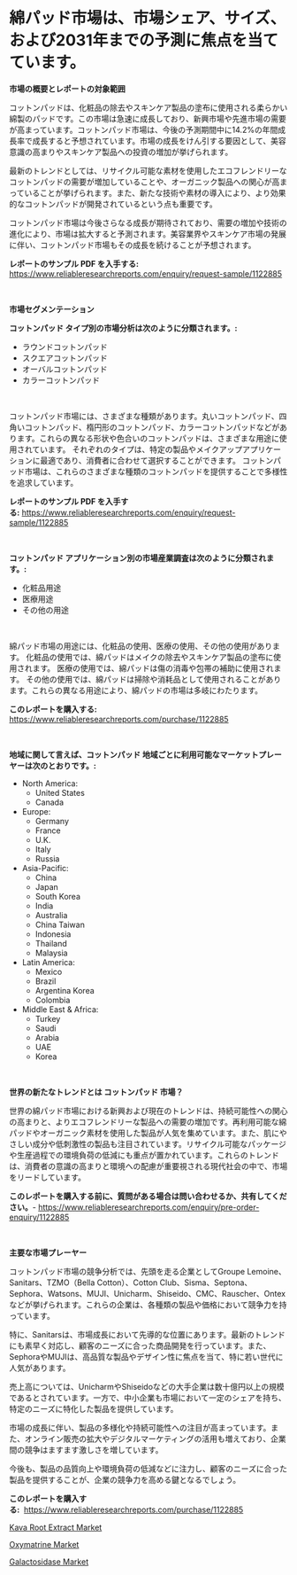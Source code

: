 <p><h1>綿パッド市場は、市場シェア、サイズ、および2031年までの予測に焦点を当てています。</h1></p><p><strong>市場の概要とレポートの対象範囲</strong></p>
<p><p>コットンパッドは、化粧品の除去やスキンケア製品の塗布に使用される柔らかい綿製のパッドです。この市場は急速に成長しており、新興市場や先進市場の需要が高まっています。コットンパッド市場は、今後の予測期間中に14.2%の年間成長率で成長すると予想されています。市場の成長をけん引する要因として、美容意識の高まりやスキンケア製品への投資の増加が挙げられます。</p><p>最新のトレンドとしては、リサイクル可能な素材を使用したエコフレンドリーなコットンパッドの需要が増加していることや、オーガニック製品への関心が高まっていることが挙げられます。また、新たな技術や素材の導入により、より効果的なコットンパッドが開発されているという点も重要です。</p><p>コットンパッド市場は今後さらなる成長が期待されており、需要の増加や技術の進化により、市場は拡大すると予測されます。美容業界やスキンケア市場の発展に伴い、コットンパッド市場もその成長を続けることが予想されます。</p></p>
<p><strong>レポートのサンプル PDF を入手する:</strong> <a href="https://www.reliableresearchreports.com/enquiry/request-sample/1122885">https://www.reliableresearchreports.com/enquiry/request-sample/1122885</a></p>
<p>&nbsp;</p>
<p><strong>市場セグメンテーション</strong></p>
<p><strong>コットンパッド タイプ別の市場分析は次のように分類されます。:</strong></p>
<p><ul><li>ラウンドコットンパッド</li><li>スクエアコットンパッド</li><li>オーバルコットンパッド</li><li>カラーコットンパッド</li></ul></p>
<p>&nbsp;</p>
<p><p>コットンパッド市場には、さまざまな種類があります。丸いコットンパッド、四角いコットンパッド、楕円形のコットンパッド、カラーコットンパッドなどがあります。これらの異なる形状や色合いのコットンパッドは、さまざまな用途に使用されています。 それぞれのタイプは、特定の製品やメイクアップアプリケーションに最適であり、消費者に合わせて選択することができます。 コットンパッド市場は、これらのさまざまな種類のコットンパッドを提供することで多様性を追求しています。</p></p>
<p><strong>レポートのサンプル PDF を入手する:</strong>&nbsp;<a href="https://www.reliableresearchreports.com/enquiry/request-sample/1122885">https://www.reliableresearchreports.com/enquiry/request-sample/1122885</a></p>
<p>&nbsp;</p>
<p><strong> コットンパッド アプリケーション別の市場産業調査は次のように分類されます。:</strong></p>
<p><ul><li>化粧品用途</li><li>医療用途</li><li>その他の用途</li></ul></p>
<p>&nbsp;</p>
<p><p>綿パッド市場の用途には、化粧品の使用、医療の使用、その他の使用があります。 化粧品の使用では、綿パッドはメイクの除去やスキンケア製品の塗布に使用されます。 医療の使用では、綿パッドは傷の消毒や包帯の補助に使用されます。 その他の使用では、綿パッドは掃除や消耗品として使用されることがあります。これらの異なる用途により、綿パッドの市場は多岐にわたります。</p></p>
<p><strong>このレポートを購入する:</strong>&nbsp; <a href="https://www.reliableresearchreports.com/purchase/1122885">https://www.reliableresearchreports.com/purchase/1122885</a></p>
<p>&nbsp;</p>
<p><strong>地域に関して言えば、コットンパッド 地域ごとに利用可能なマーケットプレーヤーは次のとおりです。:</strong></p>
<p><ul>
    <li>
        North America:
        <ul>
            <li>United States</li>
            <li>Canada</li>
        </ul>
    </li>
    <li>
        Europe:
        <ul>
            <li>Germany</li>
            <li>France</li>
            <li>U.K.</li>
            <li>Italy</li>
            <li>Russia</li>
        </ul>
    </li>
    <li>
        Asia-Pacific:
        <ul>
            <li>China</li>
            <li>Japan</li>
            <li>South Korea</li>
            <li>India</li>
            <li>Australia</li>
            <li>China Taiwan</li>
            <li>Indonesia</li>
            <li>Thailand</li>
            <li>Malaysia</li>
        </ul>
    </li>
    <li>
        Latin America:
        <ul>
            <li>Mexico</li>
            <li>Brazil</li>
            <li>Argentina Korea</li>
            <li>Colombia</li>
        </ul>
    </li>
    <li>
        Middle East & Africa:
        <ul>
            <li>Turkey</li>
            <li>Saudi</li>
            <li>Arabia</li>
            <li>UAE</li>
            <li>Korea</li>
        </ul>
    </li>
    </ul></p>
<p>&nbsp;</p>
<p><strong>世界の新たなトレンドとは コットンパッド 市場？</strong></p>
<p><p>世界の綿パッド市場における新興および現在のトレンドは、持続可能性への関心の高まりと、よりエコフレンドリーな製品への需要の増加です。再利用可能な綿パッドやオーガニック素材を使用した製品が人気を集めています。また、肌にやさしい成分や低刺激性の製品も注目されています。リサイクル可能なパッケージや生産過程での環境負荷の低減にも重点が置かれています。これらのトレンドは、消費者の意識の高まりと環境への配慮が重要視される現代社会の中で、市場をリードしています。</p></p>
<p><strong>このレポートを購入する前に、質問がある場合は問い合わせるか、共有してください。</strong>- <a href="https://www.reliableresearchreports.com/enquiry/pre-order-enquiry/1122885">https://www.reliableresearchreports.com/enquiry/pre-order-enquiry/1122885</a></p>
<p>&nbsp;</p>
<p><strong>主要な市場プレーヤー</strong></p>
<p><p>コットンパッド市場の競争分析では、先頭を走る企業としてGroupe Lemoine、Sanitars、TZMO（Bella Cotton）、Cotton Club、Sisma、Septona、Sephora、Watsons、MUJI、Unicharm、Shiseido、CMC、Rauscher、Ontexなどが挙げられます。これらの企業は、各種類の製品や価格において競争力を持っています。</p><p>特に、Sanitarsは、市場成長において先導的な位置にあります。最新のトレンドにも素早く対応し、顧客のニーズに合った商品開発を行っています。また、SephoraやMUJIは、高品質な製品やデザイン性に焦点を当て、特に若い世代に人気があります。</p><p>売上高については、UnicharmやShiseidoなどの大手企業は数十億円以上の規模であるとされています。一方で、中小企業も市場において一定のシェアを持ち、特定のニーズに特化した製品を提供しています。</p><p>市場の成長に伴い、製品の多様化や持続可能性への注目が高まっています。また、オンライン販売の拡大やデジタルマーケティングの活用も増えており、企業間の競争はますます激しさを増しています。</p><p>今後も、製品の品質向上や環境負荷の低減などに注力し、顧客のニーズに合った製品を提供することが、企業の競争力を高める鍵となるでしょう。</p></p>
<p><strong>このレポートを購入する:</strong>&nbsp;&nbsp;<a href="https://www.reliableresearchreports.com/purchase/1122885">https://www.reliableresearchreports.com/purchase/1122885</a></p>
<p><p><a href="https://github.com/beatblasta/Market-Research-Report-List-2/blob/main/kava-root-extract-market.md">Kava Root Extract Market</a></p><p><a href="https://github.com/angelajermaine/Market-Research-Report-List-2/blob/main/oxymatrine-market.md">Oxymatrine Market</a></p><p><a href="https://github.com/shotows/Market-Research-Report-List-1/blob/main/galactosidase-market.md">Galactosidase Market</a></p></p>